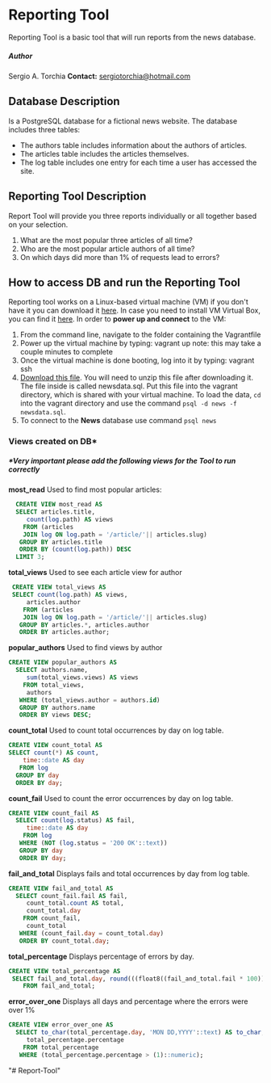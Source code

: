 # Reporting Tool
Reporting Tool is a basic tool that will run reports from the news database.

##### Author
Sergio A. Torchia
**Contact:** sergiotorchia@hotmail.com

## Database Description
Is a PostgreSQL database for a fictional news website.
The database includes three tables:

- The authors table includes information about the authors of articles.
- The articles table includes the articles themselves.
- The log table includes one entry for each time a user has accessed the site.

## Reporting Tool Description
Report Tool will provide you three reports individually or all together based on your selection.
1. What are the most popular three articles of all time?
2. Who are the most popular article authors of all time?
3. On which days did more than 1% of requests lead to errors?

## How to access DB and run the Reporting Tool
Reporting tool works on a Linux-based virtual machine (VM) if you don't have it you can download it  [here](https://www.vagrantup.com/intro/getting-started/install.html).
In case you need to install VM Virtual Box, you can find it
[here](https://www.virtualbox.org/wiki/Downloads).
In order to **power up and connect** to the VM:
1. From the command line, navigate to the folder containing the Vagrantfile
2. Power up the virtual machine by typing: vagrant up note: this may take a couple minutes to complete
3. Once the virtual machine is done booting, log into it by typing: vagrant ssh
4. [Download this file](https://d17h27t6h515a5.cloudfront.net/topher/2016/August/57b5f748_newsdata/newsdata.zip). You will need to unzip this file after downloading it. The file inside is called newsdata.sql. Put this file into the vagrant directory, which is shared with your virtual machine. To load the data, `cd `into the vagrant directory and use the command `psql -d news -f newsdata.sql`.
5. To connect to the **News** database use command `psql news`


### Views created on DB*
##### *Very important please add the following views for the Tool to run correctly
**most_read**
Used to find most popular articles:
```SQL
  CREATE VIEW most_read AS
  SELECT articles.title,                                             
     count(log.path) AS views                                         
    FROM (articles                                                     
    JOIN log ON log.path = '/article/'|| articles.slug)
   GROUP BY articles.title                                            
   ORDER BY (count(log.path)) DESC                                    
  LIMIT 3;
 ```

 **total_views**
 Used to see each article view for author
```SQL
 CREATE VIEW total_views AS
 SELECT count(log.path) AS views,                                    
     articles.author                                                   
    FROM (articles                                                     
    JOIN log ON log.path = '/article/'|| articles.slug)
   GROUP BY articles.*, articles.author                               
   ORDER BY articles.author;
```

**popular_authors**
Used to find views by author

```SQL
CREATE VIEW popular_authors AS
  SELECT authors.name,                     
     sum(total_views.views) AS views       
    FROM total_views,                     
     authors                              
   WHERE (total_views.author = authors.id)
   GROUP BY authors.name                  
   ORDER BY views DESC;
 ```

**count_total**
Used to count total occurrences by day on log table.
```SQL
CREATE VIEW count_total AS
SELECT count(*) AS count,              
    time::date AS day    
   FROM log                                       
  GROUP BY day  
  ORDER BY day;
```

**count_fail**
Used to count the error occurrences by day on log table.
```SQL
CREATE VIEW count_fail AS
  SELECT count(log.status) AS fail,              
     time::date AS day  
    FROM log                                      
   WHERE (NOT (log.status = '200 OK'::text))      
   GROUP BY day  
   ORDER BY day;
```

**fail_and_total**
Displays fails and total occurrences by day from log table.
```SQL
CREATE VIEW fail_and_total AS
  SELECT count_fail.fail AS fail,         
     count_total.count AS total,           
     count_total.day                       
    FROM count_fail,                       
     count_total                            
   WHERE (count_fail.day = count_total.day)
   ORDER BY count_total.day;
```

**total_percentage**
Displays percentage of errors by day.
```SQL
CREATE VIEW total_percentage AS
 SELECT fail_and_total.day, round(((float8((fail_and_total.fail * 100)) / (fail_and_total.total)::double precision))::numeric, 1) AS percentage
    FROM fail_and_total;
```

**error_over_one**
Displays all days and percentage where the errors were over 1%
```SQL
CREATE VIEW error_over_one AS
  SELECT to_char(total_percentage.day, 'MON DD,YYYY'::text) AS to_char,
     total_percentage.percentage                                      
    FROM total_percentage
   WHERE (total_percentage.percentage > (1)::numeric);
```
"# Report-Tool" 
